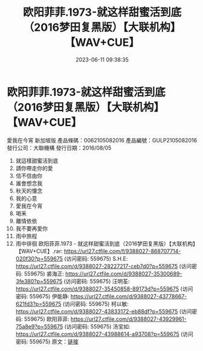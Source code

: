 ﻿---
title: 欧阳菲菲.1973-就这样甜蜜活到底（2016梦田复黑版）【大联机构】【WAV+CUE】
date: 2023-06-11 09:38:35
categories: WAV车载音乐、镜像
tags: 华语中文
---
# 欧阳菲菲.1973-就这样甜蜜活到底（2016梦田复黑版）【大联机构】【WAV+CUE】

愛我在今宵 新加坡版
產品條碼：0062105082016
產品編號：GULP2105082016
發行公司：大聯機構
發行日期：2016/08/05
01. 就這樣甜蜜活到底
02. 請你帶走你的愛
03. 信不信由你
04. 誰會想念我
05. 秋天的懐念
06. 我的心意
07. 愛我在今宵
08. 喝釆
09. 離情依依
10. 我不要再愛你
11. 雨中旅程
12. 雨中徘徊
欧阳菲菲.1973 - 就这样甜蜜活到底（2016梦田复黑版）【大联机构】【WAV+CUE】.rar: https://url27.ctfile.com/f/9388027-868707714-020f30?p=559675
(访问密码: 559675)
S.H.E: https://url27.ctfile.com/d/9388027-28227217-ceb7d0?p=559675
(访问密码: 559675)
裘海正: https://url27.ctfile.com/d/9388027-35300689-3fe380?p=559675
(访问密码: 559675)
汪明荃: https://url27.ctfile.com/d/9388027-35450858-89173d?p=559675
(访问密码: 559675)
伊能静: https://url27.ctfile.com/d/9388027-43778667-621fd3?p=559675
(访问密码: 559675)
柯以敏: https://url27.ctfile.com/d/9388027-43833172-eb88df?p=559675
(访问密码: 559675)
欧阳菲菲: https://url27.ctfile.com/d/9388027-43929961-75a8e9?p=559675
(访问密码: 559675)
汤宝如: https://url27.ctfile.com/d/9388027-43988614-a93708?p=559675
(访问密码: 559675)
原文：[链接](https://blog.sina.com.cn/s/blog_1647c7e76010312af.html)